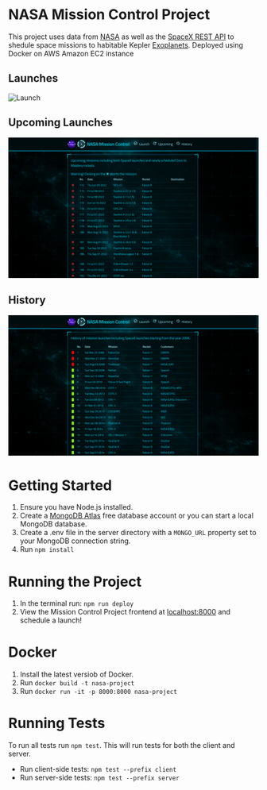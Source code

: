 # NASA Mission Control Project

This project uses data from [NASA](https://www.nasa.gov/) as well as the [SpaceX REST API](https://github.com/r-spacex/SpaceX-API) to shedule space missions to habitable Kepler [Exoplanets](https://exoplanetarchive.ipac.caltech.edu/docs/data.html).
Deployed using Docker on AWS Amazon EC2 instance

## Launches
![Launch](./client/public/img/launch.png)
## Upcoming Launches
![Upcoming](./client/public/img/upcoming.png)
## History
![History](./client/public/img/history.png)



# Getting Started

1. Ensure you have Node.js installed.
2. Create a [MongoDB Atlas](https://www.mongodb.com/atlas) free database account or you can start a local MongoDB database.
3. Create a .env file in the server directory with a `MONGO_URL` property set to your MongoDB connection string.
4. Run `npm install`

# Running the Project

1. In the terminal run: `npm run deploy`
2. View the Mission Control Project frontend at [localhost:8000](localhost:8000) and schedule a launch!

# Docker

1. Install the latest versiob of Docker.
2. Run `docker build -t nasa-project`
3. Run `docker run -it -p 8000:8000 nasa-project`

# Running Tests

To run all tests run `npm test`. This will run tests for both the client and server.

- Run client-side tests: `npm test --prefix client`
- Run server-side tests: `npm test --prefix server`

